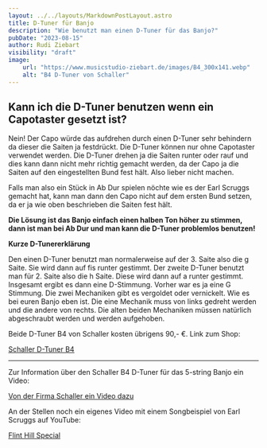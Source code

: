 ```yaml
---
layout: ../../layouts/MarkdownPostLayout.astro
title: D-Tuner für Banjo
description: "Wie benutzt man einen D-Tuner für das Banjo?"
pubDate: "2023-08-15"
author: Rudi Ziebart
visibility: "draft"
image:
    url: "https://www.musicstudio-ziebart.de/images/B4_300x141.webp"
    alt: "B4 D-Tuner von Schaller"
---
```

## Kann ich die D-Tuner benutzen wenn ein Capotaster gesetzt ist?
<p>
    Nein! Der Capo würde das aufdrehen durch einen D-Tuner sehr behindern da dieser die Saiten ja festdrückt. Die D-Tuner können nur ohne Capotaster verwendet werden. Die D-Tuner drehen ja die Saiten runter oder rauf und dies kann dann nicht mehr richtig gemacht werden, da der Capo ja die Saiten auf den eingestellten Bund fest hält. Also lieber nicht machen.</p>
<p>Falls man also ein Stück in Ab Dur spielen nöchte wie es der Earl Scruggs gemacht hat, kann man dann den Capo nicht auf dem ersten Bund setzen, da er ja wie oben beschrieben die Saiten fest hält.
</p>

**Die Lösung ist das Banjo einfach einen halben Ton höher zu stimmen, dann ist man bei Ab Dur und man kann die D-Tuner problemlos benutzen!**

**Kurze D-Tunererklärung**
<p>
Den einen D-Tuner benutzt man normalerweise auf der 3. Saite also die g Saite. Sie wird dann auf fis runter gestimmt. Der zweite D-Tuner benutzt man für 2. Saite also die h Saite. Diese wird dann auf a runter gestimmt. Insgesamt ergibt es dann eine D-Stimmung. Vorher war es ja eine G Stimmung. Die zwei Mechaniken gibt es vergoldet oder vernickelt. Wie es bei euren Banjo eben ist. Die eine Mechanik muss von links gedreht werden und die andere von rechts. Die alten beiden Mechaniken müssen natürlich abgeschraubt werden und werden aufgehoben.
</p>
<p>Beide D-Tuner B4 von Schaller kosten übrigens 90,- €. Link zum Shop:

<a 
    href="https://www.martinsmusikkiste.eu/bau-ersatzteile/banjo/mechaniken/35341/b4-banjomechanik-gold-galalith?sPartner=35038"
    class="normal-links"
    >Schaller D-Tuner B4
</a>

---
<p>Zur Information über den Schaller B4 D-Tuner für das 5-string Banjo ein Video:</p>

<a
    href="https://www.bing.com/videos/search?q=d-tuner+von+Schaller&docid=603484974327399060&mid=B955F2CCC6294F97F134B955F2CCC6294F97F134&view=detail&FORM=VIRE"
    class="normal-links"
    >Von der Firma Schaller ein Video dazu
</a>

<p>
An der Stellen noch ein eigenes Video mit einem Songbeispiel von Earl Scruggs auf YouTube:
</p>

<a
    href="https://www.youtube.com/embed/R75ZetEwmtw"
    class="normal-links"
    >Flint Hill Special
</a>